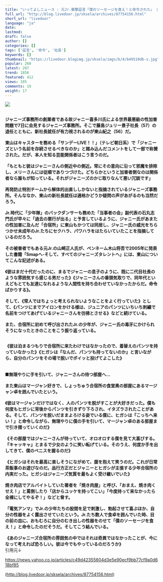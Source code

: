 ```yaml
---
title: "いってよしニュース : 元Jr.衝撃証言「僕のソーセージを食え！と命令された」 ジャニーズ新社長に関する新証言が話題に"
full_url: "http://blog.livedoor.jp/sksela/archives/87754156.html"
short_url: "livedoor"
language: "ja"
date: 
lastmod: 
draft: false
author: []
categories: []
tags: ['証言', '命令', '社長']
keywords: []
thumbnail: "https://livedoor.blogimg.jp/sksela/imgs/b/4/b49510db-s.jpg"
popular: 260
latest: 207
trend: 1856
featured: 412
views: 105
comments: 19
weight: 17
---
```


![](https://livedoor.blogimg.jp/sksela/imgs/b/4/b49510db-s.jpg)

<div><br><b> ジャニーズ事務所の創業者である故ジャニー喜多川氏による世界最悪級の性加害問題で7日に会見するジャニーズ事務所。そこで藤島ジュリー景子社長（57）の退任とともに、新社長就任が有力視されるのが東山紀之（56）だ。 </b><br> <br><b> 東山はキャスターを務める「サンデーLIVE！！」（テレビ朝日系）で「ジャニーズという名前を存続させるべきなのか」と踏み込んだコメントをして一部で称賛された。だが、本人を知る芸能関係者はこう言うのだ。 </b><br> <br><b> 「もともと彼はジャニーさんの側近中の側近。常にその意向に沿って邪魔を排除し、メリーさんには従順でありつづけた。どちらかというと加害者側なのは関係者なら誰もが知っている。それがジャニーズのかじ取りなんて悪い冗談です」 </b><br> <br><b> 再発防止特別チームから解体的出直ししかないと指摘されているジャニーズ事務所。そんななか、東山の新社長就任は適格かどうか疑問の声があがるのも当然だろう。 </b><br> <br><b> Jr.時代に「少年隊」のバックダンサーも務めた「当事者の会」副代表の石丸志門氏が早々に「過去の悪行が出る」と予言しているように、ジャニー氏があまたの性加害に及んだ「合宿所」に東山もかつては同居し、ジャニー氏の威光をちらつかせ未成年のJr.たちにセクハラ、パワハラをはたらいていたことを指摘しているのだろう。 </b><br> <br><b> その被害者でもある元Jr.の山崎正人氏が、ペンネーム木山将吾で2005年に発表した書籍「Smapへ-そして、すべてのジャニーズタレントへ」には、東山についてこんな記述がある。 </b><br> <br><b> 《彼はまだ十代だったのに、まるでジャニーの息子のように、既に二代目社長のような雰囲気すら感じる男だった》《ジャニーさんの番頭気取りで、同年代といえどもとても友達になれるような人間性を持ち合わせていなかったからだ。命令ばかりする》。 </b><br> <br><b> そして、《常人ではちょっと考えられないようなことをよく行っていた》として、《パンツにまでアイロンをかける様は、ジュニアのパンツにいちいち刺繍で名前をつけてあげているジャニーさんを彷彿とさせる》などと続けている。 </b><br> <br><b> また、合宿所に初めて呼び出されたJr.の少年が、ジャニー氏の毒牙にかけられそうになったときのことをこう振り返っている。 </b><br> <br><b></b><p class='t_b'><b> 《彼は泊まるつもりで合宿所に来たわけではなかったので、着替えのパンツを持っていなかった》《ヒガシは『なんだ、パンツも持ってないのか』と言いながら、自分のパンツをその場で脱いでポイッと投げてよこした》 </b><br> <br> <br><b> ■無理やりに手を引いて、ジャニーさんの待つ部屋へ… </b><br> <br><b> また東山はマージャン好きで、しょっちゅう合宿所の食堂奥の部屋にあるマージャン卓を囲んでいたという。 </b><br> <br><b> 《彼はマージャンだけではなく、人のパンツを脱がすことが大好きだった。僕も何度もヒガシに背後からパンツを引きずり下ろされ、イタズラされたことがある。そして、パンツを脱いだままよろける姿でいる僕に、ヒガシは『こっちへ来い！』と命令しながら、無理やりに僕の手を引いて、マージャン卓のある部屋まで引き摺っていくのだ》 </b><br> <br><b> 《その部屋ではジャニーさんが待っていて、オロオロする僕を見て大喜びする。『キャッキャ』とまるで少女のように笑い転げている。そのうえ、何度か手を出してきて、僕のペニスを握るのだ》 </b><br> <br><b> 《ヒガシはそれを最高に楽しそうにながめて、腹を抱えて笑うのだ。これが日常茶飯事のお遊びなのだ。品行方正だとジャニーとヒガシが主張する少年合宿所の内実だった。ヒガシはジャニーズ気質を最もよく受け継いでいた》 </b><br> <br><b> 焼き肉店でアルバイトしていた著者を「焼き肉屋」と呼び、「おまえ、焼き肉くせえ！」と罵倒したり「店からユッケを持ってこい」「今度持って来なかったら全裸にしてやるぞ！」などと脅す。 </b><br> <br><b> 「電気アンマ」でJr.の少年たちの股間を足で刺激し、勃起させて喜ぶほか、自分の性器をよく露出させていたという。Jr.たち数人で食卓を囲んでいた時、目の前の皿に、おもむろに自分のむき出しの性器をのせて「僕のソーセージを食え！」と命令したのだそうだ。そしてこう結んでいる。 </b><br> <br><b> 《あのジャニーズ合宿所の雰囲気の中ではそれは奇異ではなかったことが、今になって考えれば恐ろしい。彼は今でもやっているのだろうか》 </b><br>引用元↓</p><a href='https://news.yahoo.co.jp/articles/c49d42355604d3e5e90ecf9bb77cf9a0d618bf85' target='_blank'>https://news.yahoo.co.jp/articles/c49d42355604d3e5e90ecf9bb77cf9a0d618bf85<br></a> </div>

(http://blog.livedoor.jp/sksela/archives/87754156.html)
